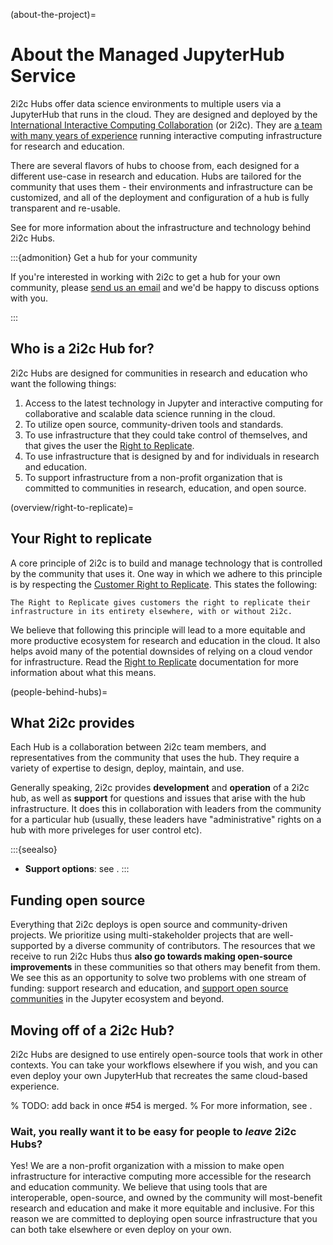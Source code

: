 (about-the-project)=
# About the Managed JupyterHub Service

2i2c Hubs offer data science environments to multiple users via a JupyterHub that runs in the cloud.
They are designed and deployed by the [International Interactive Computing Collaboration](https://2i2c.org) (or 2i2c). They are [a team with many years of experience](https://2i2c.org/about/) running interactive computing infrastructure for research and education.

There are several flavors of hubs to choose from, each designed for a different use-case in research and education.
Hubs are tailored for the community that uses them - their environments and infrastructure can be customized, and all of the deployment and configuration of a hub is fully transparent and re-usable.

See [](infrastructure.md) for more information about the infrastructure and technology behind 2i2c Hubs.

:::{admonition} Get a hub for your community

If you're interested in working with 2i2c to get a hub for your own community, please [send us an email](mailto:hello@2i2c.org) and we'd be happy to discuss options with you.

:::

## Who is a 2i2c Hub for?

2i2c Hubs are designed for communities in research and education who want the following things:

1. Access to the latest technology in Jupyter and interactive computing for collaborative and scalable data science running in the cloud.
2. To utilize open source, community-driven tools and standards.
3. To use infrastructure that they could take control of themselves, and that gives the user the [Right to Replicate](overview/right-to-replicate).
4. To use infrastructure that is designed by and for individuals in research and education.
5. To support infrastructure from a non-profit organization that is committed to communities in research, education, and open source.

(overview/right-to-replicate)=
## Your Right to replicate

A core principle of 2i2c is to build and manage technology that is controlled by the community that uses it.
One way in which we adhere to this principle is by respecting the [Customer Right to Replicate](https://2i2c.org/right-to-replicate/). This states the following:

```{epigraph}
The Right to Replicate gives customers the right to replicate their infrastructure in its entirety elsewhere, with or without 2i2c.
```

We believe that following this principle will lead to a more equitable and more productive ecosystem for research and education in the cloud. It also helps avoid many of the potential downsides of relying on a cloud vendor for infrastructure. Read the [Right to Replicate](https://2i2c.org/right-to-replicate/) documentation for more information about what this means.

(people-behind-hubs)=
## What 2i2c provides

Each Hub is a collaboration between 2i2c team members, and representatives from the community that uses the hub.
They require a variety of expertise to design, deploy, maintain, and use.

Generally speaking, 2i2c provides **development** and **operation** of a 2i2c hub, as well as **support** for questions and issues that arise with the hub infrastructure.
It does this in collaboration with leaders from the community for a particular hub (usually, these leaders have "administrative" rights on a hub with more priveleges for user control etc).

:::{seealso}
- **Support options**: see [](../admin/howto/support.md).
:::

## Funding open source

Everything that 2i2c deploys is open source and community-driven projects.
We prioritize using multi-stakeholder projects that are well-supported by a diverse community of contributors.
The resources that we receive to run 2i2c Hubs thus **also go towards making open-source improvements** in these communities so that others may benefit from them.
We see this as an opportunity to solve two problems with one stream of funding: support research and education, and [support open source communities](https://2i2c.org/open-source/) in the Jupyter ecosystem and beyond.

## Moving off of a 2i2c Hub?

2i2c Hubs are designed to use entirely open-source tools that work in other contexts. You can take your workflows elsewhere if you wish, and you can even deploy your own JupyterHub that recreates the same cloud-based experience.

% TODO: add back in once #54 is merged.
% For more information, see [](migration-guide).

### Wait, you really want it to be easy for people to _leave_ 2i2c Hubs?

Yes! We are a non-profit organization with a mission to make open infrastructure for interactive computing more accessible for the research and education community. We believe that using tools that are interoperable, open-source, and owned by the community will most-benefit research and education and make it more equitable and inclusive. For this reason we are committed to deploying open source infrastructure that you can both take elsewhere or even deploy on your own.
